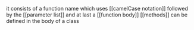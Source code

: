 it consists of a function name which uses [[camelCase notation]] followed by the [[parameter list]]  and at last a [[function body]] 
[[methods]] can be defined in the body of a class